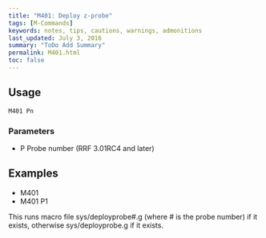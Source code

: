 ```yaml
---
title: "M401: Deploy z-probe" 
tags: [M-Commands]
keywords: notes, tips, cautions, warnings, admonitions
last_updated: July 3, 2016
summary: "ToDo Add Summary"
permalink: M401.html
toc: false
---
```


## Usage ##
```
M401 Pn
```

### Parameters ###

+ P Probe number (RRF 3.01RC4 and later)

## Examples ##

+ M401
+ M401 P1

This runs macro file sys/deployprobe#.g (where # is the probe number) if it exists, otherwise sys/deployprobe.g if it exists.

